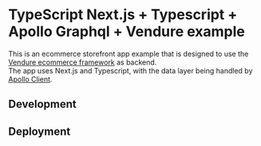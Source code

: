 # TypeScript Next.js + Typescript + Apollo Graphql + Vendure example

This is an ecommerce storefront app example that is designed to use the [Vendure ecommerce framework](https://vendure.io) as backend.  
The app uses Next.js and Typescript, with the data layer being handled by [Apollo Client](https://https://www.apollographql.com/).


## Development


## Deployment

